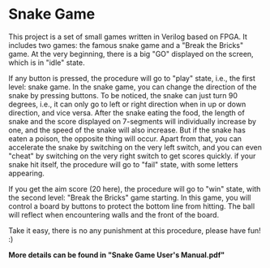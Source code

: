 # Snake Game
This project is a set of small games written in Verilog based on FPGA. It includes two games: the famous snake game and a "Break the Bricks" game. At the very beginning, there is a big "GO" displayed on the screen, which is in "idle" state.

If any button is pressed, the procedure will go to "play" state, i.e., the first level: snake game. In the snake game, you can change the direction of the snake by pressing buttons. To be noticed, the snake can just turn 90 degrees, i.e., it can only go to left or right direction when in up or down direction, and vice versa. After the snake eating the food, the length of snake and the score displayed on 7-segments will individually increase by one, and the speed of the snake will also increase. But if the snake has eaten a poison, the opposite thing will occur. Apart from that, you can accelerate the snake by switching on the very left switch, and you can even "cheat" by switching on the very right switch to get scores quickly. if your snake hit itself, the procedure will go to "fail" state, with some letters appearing.

If you get the aim score (20 here), the procedure will go to "win" state, with the second level: "Break the Bricks" game starting. In this game, you will control a board by buttons to protect the bottom line from hitting. The ball will reflect when encountering walls and the front of the board.

Take it easy, there is no any punishment at this procedure, please have fun! :)

**More details can be found in "Snake Game User's Manual.pdf"**

